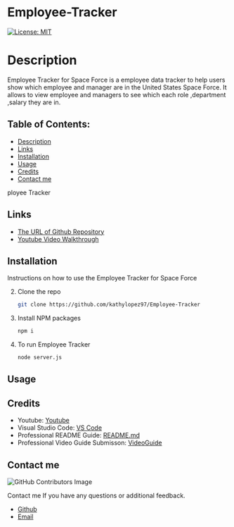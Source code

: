 # Employee-Tracker

[![License: MIT](https://img.shields.io/badge/License-MIT-yellow.svg)](https://opensource.org/licenses/MIT)
  
# Description
 Employee Tracker for Space Force is a employee data tracker to help users show which employee and manager are in the United States Space Force. It allows to view employee and managers to see which each role ,department ,salary they are in. 
## Table of Contents:
- [Description](#description)
- [Links](#links)
- [Installation](#installation)
- [Usage](#usage)
- [Credits](#credits)
- [Contact me](#contact-me)


ployee Tracker
## Links
- [The URL of Github Repository](https://github.com/kathylopez97/Employee-Tracker)
- [Youtube Video Walkthrough]()

## Installation 

Instructions on how to use the Employee Tracker for Space Force


2. Clone the repo
   ```sh
   git clone https://github.com/kathylopez97/Employee-Tracker
   ```
3. Install NPM packages

   ```sh
   npm i 
   ```

4. To run Employee Tracker
   ```sh
   node server.js
   ```
## Usage 

## Credits 
- Youtube: [Youtube](https://youtube.com)
- Visual Studio Code: [VS Code](https://code.visualstudio.com/)
- Professional README Guide: [README.md](https://coding-boot-camp.github.io/full-stack/github/professional-readme-guide)
- Professional  Video Guide Submisson: [VideoGuide](https://coding-boot-camp.github.io/full-stack/computer-literacy/video-submission-guide)


## Contact me
<!-- I hope you all like it! -->
![GitHub Contributors Image](https://contrib.rocks/image?repo=kathylopez97/Employee-Tracker)

Contact me If you have any questions or additional feedback.
- [Github](https://github.com/kathylopez97)
- [Email](kathyylopezz97@gmail.com)
